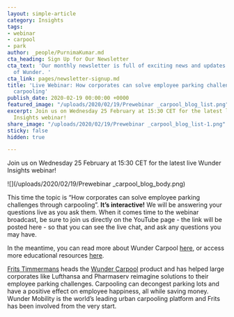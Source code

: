 ```yaml
---
layout: simple-article
category: Insights
tags:
- webinar
- carpool
- park
author: _people/PurnimaKumar.md
cta_heading: Sign Up for Our Newsletter
cta_text: 'Our monthly newsletter is full of exciting news and updates from the world
  of Wunder. '
cta_link: pages/newsletter-signup.md
title: 'Live Webinar: How corporates can solve employee parking challenges through
  carpooling'
publish_date: 2020-02-19 00:00:00 +0000
featured_image: "/uploads/2020/02/19/Prewebinar _carpool_blog_list.png"
excerpt: Join us on Wednesday 25 February at 15:30 CET for the latest live Wunder
  Insights webinar!
share_image: "/uploads/2020/02/19/Prewebinar _carpool_blog_list-1.png"
sticky: false
hidden: true

---
```

Join us on Wednesday 25 February at 15:30 CET for the latest live Wunder Insights webinar!

![](/uploads/2020/02/19/Prewebinar _carpool_blog_body.png)

This time the topic is “How corporates can solve employee parking challenges through carpooling”. **It’s interactive!** We will be answering your questions live as you ask them. When it comes time to the webinar broadcast, be sure to join us directly on the YouTube page - the link will be posted here - so that you can see the live chat, and ask any questions you may have.

In the meantime, you can read more about Wunder Carpool [here](https://www.wundermobility.com/carpool), or access more educational resources [here](https://www.wundermobility.com/blog).

[Frits Timmermans](https://www.linkedin.com/in/fritstimmermans/) heads the [Wunder Carpool](https://www.wundermobility.com/carpool) product and has helped large corporates like Lufthansa and Pharmaserv reimagine solutions to their employee parking challenges. Carpooling can decongest parking lots and have a positive effect on employee happiness, all while saving money. Wunder Mobility is the world’s leading urban carpooling platform and Frits has been involved from the very start.
